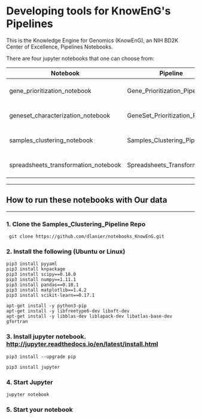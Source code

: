# Developing tools for KnowEnG's Pipelines 
This is the Knowledge Engine for Genomics (KnowEnG), an NIH BD2K Center of Excellence, Pipelines Notebooks.

There are four jupyter notebooks that one can choose from:

| **Notebook**                                      | **Pipeline**                        | **Parameters** |
| ------------------------------------------------ | -------------------------------------| -------------- |
| gene_prioritization_notebook                     | Gene_Prioritization_Pipeline         | eight parameter files |
| geneset_characterization_notebook                | GeneSet_Prioritization_Pipeline      | three parameter files|
| samples_clustering_notebook                      | Samples_Clustering_Pipeline          | eight parameter files|
| spreadsheets_transformation_notebook             | Spreadsheets_Transformation          | eight parameter files|

* * * 
## How to run these notebooks with Our data
* * * 
### 1. Clone the Samples_Clustering_Pipeline Repo
```
 git clone https://github.com/dlanier/notebooks_KnowEnG.git
```
 
### 2. Install the following (Ubuntu or Linux)
  ```
 pip3 install pyyaml
 pip3 install knpackage
 pip3 install scipy==0.18.0
 pip3 install numpy==1.11.1
 pip3 install pandas==0.18.1
 pip3 install matplotlib==1.4.2
 pip3 install scikit-learn==0.17.1
 
 apt-get install -y python3-pip
 apt-get install -y libfreetype6-dev libxft-dev
 apt-get install -y libblas-dev liblapack-dev libatlas-base-dev gfortran
```

### 3. Install jupyter notebook. http://jupyter.readthedocs.io/en/latest/install.html

```
pip3 install --upgrade pip

pip3 install jupyter
```

### 4. Start Jupyter

```
jupyter notebook
```

### 5. Start your notebook

```

```
